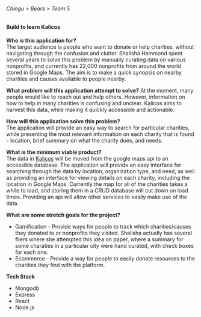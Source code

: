 ###### Chingu > Bears > Team 5
#### Build to learn Kalicos

**Who is this application for?**  
The target audience is people who want to donate or help charities, without navigating through the confusion and clutter.  Shalisha Hammond spent several years to solve this problem by manually curating data on various nonprofits, and currently has 22,000 nonprofits from around the world stored in Google Maps.  The aim is to make a quick synopsis on nearby charities and causes available to people nearby.

**What problem will this application attempt to solve?**
At the moment, many people would like to reach out and help others.  However, information on how to help in many charities is confusing and unclear.  Kalicos aims to harvest this data, while making it quickly accessible and actionable. 

**How will this application solve this problem?**  
The application will provide an easy way to search for particular charities, while presenting the most relevant information on each charity that is found - location, brief summary on what the charity does, and needs.

**What is the minimum viable product?**  
The data in [Kalicos](http://www.kalicos.com) will be moved from the google maps api to an accessible database.  The application will provide an easy interface for searching through the data by location, organization type, and need, as well as providing an interface for viewing details on each charity, including the location in Google Maps.  Currently the map for all of the charities takes a while to load, and storing them in a CRUD database will cut down on load times.  Providing an api will allow other services to easily make use of the data. 

**What are some stretch goals for the project?**
* Gamification - Provide ways for people to track which charities/causes they donated to or nonprofits they visited.  Shalisha actually has several fliers where she attempted this idea on paper, where a summary for some charaties in a particular city were hand curated, with check boxes for each one. 
* Ecommerce - Provide a way for people to easily donate resources to the charities they find with the platform.

**Tech Stack**
* Mongodb
* Express
* React
* Node.js
